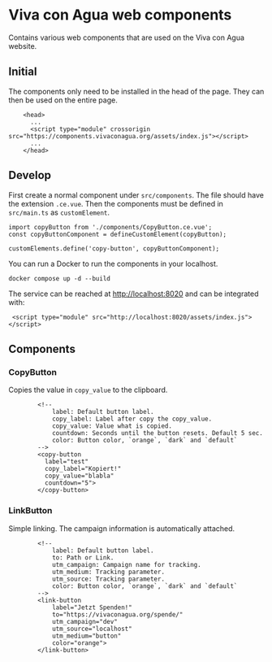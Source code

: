# Viva con Agua web components

Contains various web components that are used on the Viva con Agua website.

## Initial

The components only need to be installed in the head of the page. They can then be used on the entire page.

```
    <head>
      ...
      <script type="module" crossorigin src="https://components.vivaconagua.org/assets/index.js"></script>
      ...
    </head>
```

## Develop

First create a normal component under `src/components`. The file should have the extension `.ce.vue`. Then the components must be defined in `src/main.ts` as `customElement`.

```
import copyButton from './components/CopyButton.ce.vue';
const copyButtonComponent = defineCustomElement(copyButton);

customElements.define('copy-button', copyButtonComponent);
```

You can run a Docker to run the components in your localhost.

```
docker compose up -d --build
```

The service can be reached at [http://localhost:8020](http://localhost:8020) and can be integrated with:

```
 <script type="module" src="http://localhost:8020/assets/index.js"></script>
```

## Components

### CopyButton

Copies the value in `copy_value` to the clipboard.

```
        <!--
            label: Default button label.
            copy_label: Label after copy the copy_value.
            copy_value: Value what is copied.
            countdown: Seconds until the button resets. Default 5 sec.
            color: Button color, `orange`, `dark` and `default`
        -->
        <copy-button 
          label="test" 
          copy_label="Kopiert!" 
          copy_value="blabla" 
          countdown="5">
        </copy-button>
```

### LinkButton

Simple linking. The campaign information is automatically attached.

```
        <!--
            label: Default button label.
            to: Path or Link.
            utm_campaign: Campaign name for tracking.
            utm_medium: Tracking parameter.
            utm_source: Tracking parameter.
            color: Button color, `orange`, `dark` and `default` 
        -->
        <link-button 
            label="Jetzt Spenden!" 
            to="https://vivaconagua.org/spende/" 
            utm_campaign="dev" 
            utm_source="localhost" 
            utm_medium="button" 
            color="orange">
        </link-button>
```
